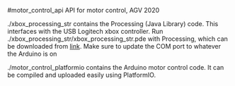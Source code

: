 #motor_control_api
 API for motor control, AGV 2020

./xbox_processing_str contains the Processing (Java Library) code. This interfaces with the USB Logitech xbox controller. Run ./xbox_processing_str/xbox_processing_str.pde with Processing, which can be downloaded from [link](https://processing.org/download/). Make sure to update the COM port to whatever the Arduino is on

./motor_control_platformio contains the Arduino motor control code. It can be compiled and uploaded easily using PlatformIO.
